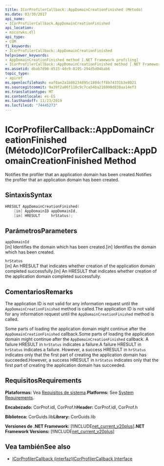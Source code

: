 ```yaml
---
title: ICorProfilerCallback::AppDomainCreationFinished (Método)
ms.date: 03/30/2017
api_name:
- ICorProfilerCallback.AppDomainCreationFinished
api_location:
- mscorwks.dll
api_type:
- COM
f1_keywords:
- ICorProfilerCallback::AppDomainCreationFinished
helpviewer_keywords:
- AppDomainCreationFinished method [.NET Framework profiling]
- ICorProfilerCallback::AppDomainCreationFinished method [.NET Framework profiling]
ms.assetid: dbab7d90-d515-4dc9-8195-294d5d04bab6
topic_type:
- apiref
ms.openlocfilehash: eaf0ae2a1b86234495c1804cff8b74331b3e8021
ms.sourcegitcommit: 9a39f2a06f110c9c7ca54ba216900d038aa14ef3
ms.translationtype: MT
ms.contentlocale: es-ES
ms.lasthandoff: 11/23/2019
ms.locfileid: "74445273"
---
```

# <a name="icorprofilercallbackappdomaincreationfinished-method"></a><span data-ttu-id="d8f14-102">ICorProfilerCallback::AppDomainCreationFinished (Método)</span><span class="sxs-lookup"><span data-stu-id="d8f14-102">ICorProfilerCallback::AppDomainCreationFinished Method</span></span>
<span data-ttu-id="d8f14-103">Notifies the profiler that an application domain has been created.</span><span class="sxs-lookup"><span data-stu-id="d8f14-103">Notifies the profiler that an application domain has been created.</span></span>  
  
## <a name="syntax"></a><span data-ttu-id="d8f14-104">Sintaxis</span><span class="sxs-lookup"><span data-stu-id="d8f14-104">Syntax</span></span>  
  
```cpp  
HRESULT AppDomainCreationFinished(  
    [in] AppDomainID appDomainId,  
    [in] HRESULT     hrStatus);   
```  
  
## <a name="parameters"></a><span data-ttu-id="d8f14-105">Parámetros</span><span class="sxs-lookup"><span data-stu-id="d8f14-105">Parameters</span></span>  
 `appDomainId`  
 <span data-ttu-id="d8f14-106">[in] Identifies the domain which has been created.</span><span class="sxs-lookup"><span data-stu-id="d8f14-106">[in] Identifies the domain which has been created.</span></span>  
  
 `hrStatus`  
 <span data-ttu-id="d8f14-107">[in] An HRESULT that indicates whether creation of the application domain completed successfully.</span><span class="sxs-lookup"><span data-stu-id="d8f14-107">[in] An HRESULT that indicates whether creation of the application domain completed successfully.</span></span>  
  
## <a name="remarks"></a><span data-ttu-id="d8f14-108">Comentarios</span><span class="sxs-lookup"><span data-stu-id="d8f14-108">Remarks</span></span>  
 <span data-ttu-id="d8f14-109">The application ID is not valid for any information request until the `AppDomainCreationFinished` method is called.</span><span class="sxs-lookup"><span data-stu-id="d8f14-109">The application ID is not valid for any information request until the `AppDomainCreationFinished` method is called.</span></span>  
  
 <span data-ttu-id="d8f14-110">Some parts of loading the application domain might continue after the `AppDomainCreationFinished` callback.</span><span class="sxs-lookup"><span data-stu-id="d8f14-110">Some parts of loading the application domain might continue after the `AppDomainCreationFinished` callback.</span></span> <span data-ttu-id="d8f14-111">A failure HRESULT in `hrStatus` indicates a failure.</span><span class="sxs-lookup"><span data-stu-id="d8f14-111">A failure HRESULT in `hrStatus` indicates a failure.</span></span> <span data-ttu-id="d8f14-112">However, a success HRESULT in `hrStatus` indicates only that the first part of creating the application domain has succeeded.</span><span class="sxs-lookup"><span data-stu-id="d8f14-112">However, a success HRESULT in `hrStatus` indicates only that the first part of creating the application domain has succeeded.</span></span>  
  
## <a name="requirements"></a><span data-ttu-id="d8f14-113">Requisitos</span><span class="sxs-lookup"><span data-stu-id="d8f14-113">Requirements</span></span>  
 <span data-ttu-id="d8f14-114">**Plataformas:** Vea [Requisitos de sistema](../../../../docs/framework/get-started/system-requirements.md).</span><span class="sxs-lookup"><span data-stu-id="d8f14-114">**Platforms:** See [System Requirements](../../../../docs/framework/get-started/system-requirements.md).</span></span>  
  
 <span data-ttu-id="d8f14-115">**Encabezado:** CorProf.idl, CorProf.h</span><span class="sxs-lookup"><span data-stu-id="d8f14-115">**Header:** CorProf.idl, CorProf.h</span></span>  
  
 <span data-ttu-id="d8f14-116">**Biblioteca:** CorGuids.lib</span><span class="sxs-lookup"><span data-stu-id="d8f14-116">**Library:** CorGuids.lib</span></span>  
  
 <span data-ttu-id="d8f14-117">**Versiones de .NET Framework:** [!INCLUDE[net_current_v20plus](../../../../includes/net-current-v20plus-md.md)]</span><span class="sxs-lookup"><span data-stu-id="d8f14-117">**.NET Framework Versions:** [!INCLUDE[net_current_v20plus](../../../../includes/net-current-v20plus-md.md)]</span></span>  
  
## <a name="see-also"></a><span data-ttu-id="d8f14-118">Vea también</span><span class="sxs-lookup"><span data-stu-id="d8f14-118">See also</span></span>

- [<span data-ttu-id="d8f14-119">ICorProfilerCallback (interfaz)</span><span class="sxs-lookup"><span data-stu-id="d8f14-119">ICorProfilerCallback Interface</span></span>](../../../../docs/framework/unmanaged-api/profiling/icorprofilercallback-interface.md)
